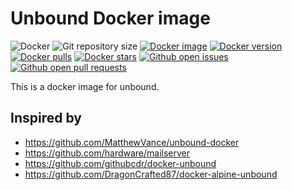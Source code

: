 # Unbound Docker image

![Docker](https://github.com/SaraSmiseth/unbound/workflows/Docker/badge.svg?branch=dev)
![Git repository size](https://img.shields.io/github/repo-size/SaraSmiseth/unbound)
[![Docker image](https://images.microbadger.com/badges/image/sarasmiseth/unbound:latest.svg)](https://microbadger.com/images/sarasmiseth/unbound:latest)
[![Docker version](https://images.microbadger.com/badges/version/sarasmiseth/unbound.svg)](https://microbadger.com/images/sarasmiseth/unbound:latest)
[![Docker pulls](https://img.shields.io/docker/pulls/sarasmiseth/unbound.svg)](https://hub.docker.com/r/sarasmiseth/unbound/)
[![Docker stars](https://img.shields.io/docker/stars/sarasmiseth/unbound.svg)](https://hub.docker.com/r/sarasmiseth/unbound/)
[![Github open issues](https://img.shields.io/github/issues-raw/SaraSmiseth/unbound)](https://github.com/SaraSmiseth/unbound/issues)
[![Github open pull requests](https://img.shields.io/github/issues-pr-raw/SaraSmiseth/unbound)](https://github.com/SaraSmiseth/unbound/pulls)
 
This is a docker image for unbound.

## Inspired by
 
- https://github.com/MatthewVance/unbound-docker
- https://github.com/hardware/mailserver
- https://github.com/githubcdr/docker-unbound
- https://github.com/DragonCrafted87/docker-alpine-unbound
